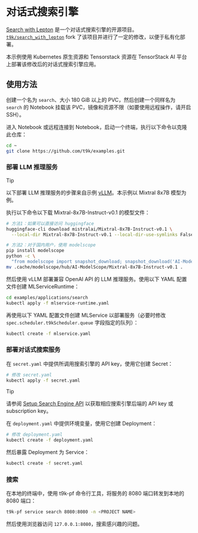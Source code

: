 # 对话式搜索引擎

[Search with Lepton](https://github.com/leptonai/search_with_lepton) 是一个对话式搜索引擎的开源项目。[`t9k/search_with_lepton`](https://github.com/t9k/search_with_lepton) fork 了该项目并进行了一定的修改，以便于私有化部署。

本示例使用 Kubernetes 原生资源和 Tensorstack 资源在 TensorStack AI 平台上部署该修改后的对话式搜索引擎应用。

## 使用方法

创建一个名为 `search`、大小 180 GiB 以上的 PVC，然后创建一个同样名为 `search` 的 Notebook 挂载该 PVC，镜像和资源不限（如要使用远程操作，请开启 SSH）。

进入 Notebook 或远程连接到 Notebook，启动一个终端，执行以下命令以克隆此仓库：

```bash
cd ~
git clone https://github.com/t9k/examples.git
```

### 部署 LLM 推理服务

> [!TIP]
> 以下部署 LLM 推理服务的步骤来自示例 [vLLM](../../deployments/vllm/)。本示例以 Mixtral 8x7B 模型为例。

执行以下命令以下载 Mixtral-8x7B-Instruct-v0.1 的模型文件：

```bash
# 方法1：如果可以直接访问 huggingface
huggingface-cli download mistralai/Mixtral-8x7B-Instruct-v0.1 \
  --local-dir Mixtral-8x7B-Instruct-v0.1 --local-dir-use-symlinks False

# 方法2：对于国内用户，使用 modelscope
pip install modelscope
python -c \
  "from modelscope import snapshot_download; snapshot_download('AI-ModelScope/Mixtral-8x7B-Instruct-v0.1')"
mv .cache/modelscope/hub/AI-ModelScope/Mixtral-8x7B-Instruct-v0.1 .
```

然后使用 vLLM 部署兼容 OpenAI API 的 LLM 推理服务。使用以下 YAML 配置文件创建 MLServiceRuntime：

```bash
cd examples/applications/search
kubectl apply -f mlservice-runtime.yaml
```

再使用以下 YAML 配置文件创建 MLService 以部署服务（必要时修改 `spec.scheduler.t9kScheduler.queue` 字段指定的队列）：

```bash
kubectl create -f mlservice.yaml
```

### 部署对话式搜索服务

在 `secret.yaml` 中提供所调用搜索引擎的 API key，使用它创建 Secret：

```bash
# 修改 secret.yaml
kubectl apply -f secret.yaml
```

> [!TIP]
> 请参阅 [Setup Search Engine API](https://github.com/leptonai/search_with_lepton/tree/main?tab=readme-ov-file#setup-search-engine-api) 以获取相应搜索引擎后端的 API key 或 subscription key。

在 `deployment.yaml` 中提供环境变量，使用它创建 Deployment：

```bash
# 修改 deployment.yaml
kubectl create -f deployment.yaml
```

然后暴露 Deployment 为 Service：

```bash
kubectl create -f secret.yaml
```

### 搜索

在本地的终端中，使用 t9k-pf 命令行工具，将服务的 8080 端口转发到本地的 8080 端口：

```bash
t9k-pf service search 8080:8080 -n <PROJECT NAME>
```

然后使用浏览器访问 `127.0.0.1:8080`，搜索感兴趣的问题。
